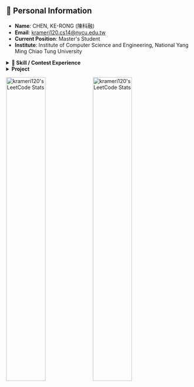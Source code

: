 ## 📄 Personal Information

- **Name**: CHEN, KE-RONG (陳科融)  
- **Email**: krameri120.cs14@nycu.edu.tw
- **Current Position**: Master's Student  
- **Institute**: Institute of Computer Science and Engineering, National Yang Ming Chiao Tung University


 <details>
<summary><b>🏅 Skill / Contest Experience</b></summary>

- 🛶 **School Team**: National Tainan Industrial High School Dragon Boat  
  - 2020 Tainan City International Dragon Boat Championships — 🥈 2nd Place  
- 💪 **Sports Club**: Street Workout – [teamlong](https://www.instagram.com/teamlong_sw/)  
- 📚 Independent Study Competition — 🥇 1st Place  
- 🏸 108th Badminton Game — 🥈 2nd Place  
- 👕 80th Sportswear Design Competition — 🏆 Champion  
- 🎹 KAWAI Piano Performance Grade — Level 7  
- 💻 **CPE (Collegiate Programming Examination)** — [5/7 Solved](https://github.com/kerong2002/Contest_Photo/blob/main/2022/2022_12_12_CPE.jpg) (Rank: 62/2502 ≈ top 2.5%)  
- 👨‍🏫 **Teaching Assistantships**:
  - 2022/10–2023/01: Calculus, C++ Programming  
  - 2023/03–2023/06: Calculus, Linear Algebra, Computer Networking  
  - 2023/10–2024/01: Engineering Mathematics, Foundations of CS, Digital Logic  

### 💻 Programming Contests

- **2022**  
  - [INTEGRATED CIRCUIT DESIGN CONTEST – Group E](https://github.com/kerong2002/Contest_Photo/blob/main/2022/110%E5%AD%B8%E5%B9%B4%E5%BA%A6(2022)%E7%AC%AC25%E5%B1%86%E2%BC%A4%E5%AD%B8%E9%99%A2%E6%A0%A1%E7%A9%8D%E9%AB%94%E9%9B%BB%E8%B7%AF(IC)%E8%A8%AD%E8%A8%88%E7%AB%B6%E8%B3%BD.png)  
  - [NCPC Preliminary](https://github.com/kerong2002/Contest_Photo/blob/main/2022/2022NCPC_preliminary_certificate.PNG) (Team: Segmentation Fault)  
  - [NCPC Final](https://github.com/kerong2002/Contest_Photo/blob/main/2022/2022NCPC_FINAL_certificate.PNG)  
  - [ICPC Taiwan Online – TOPC](https://github.com/kerong2002/Contest_Photo/blob/main/2022/2022TOPC_team_certificate.PNG)  
  - [ICPC Asia Taoyuan Regional](https://github.com/kerong2002/Contest_Photo/blob/main/2022/2022%20ICPC%20Asia%20Taoyuan%20Regional%20Programming%20Contest%20team.PNG)

- **2023**  
  - [IC DESIGN CONTEST – Group E](https://github.com/kerong2002/Contest_Photo/blob/main/2023/111%E5%AD%B8%E5%B9%B4%E5%BA%A6(2023)%E7%AC%AC26%E5%B1%86%E2%BC%A4%E5%AD%B8%E9%99%A2%E6%A0%A1%E7%A9%8D%E9%AB%94%E9%9B%BB%E8%B7%AF(IC)%E8%A8%AD%E8%A8%88%E7%AB%B6%E8%B3%BD.jpg)  
  - [TUPC – Technology University Programming Contest](https://github.com/kerong2002/Contest_Photo/blob/main/2023/2024-TUPC2023-MEDAL.pdf) — 🥉 Bronze Medal (Team: NKUST_XP)  
  - [ICPC Taiwan Online – TOPC](https://github.com/kerong2002/Contest_Photo/blob/main/2023/2024-ICPC%20Asia%20Taiwan%20PC-CHEN%2CKE-RONG-MEDAL.pdf)  
  - [NCPC Preliminary](https://github.com/kerong2002/Contest_Photo/blob/main/2023/2023NCPC%E5%88%9D%E8%B3%BD%E5%8F%83%E8%B3%BD%E8%AD%89%E6%98%8E.pdf)  
  - [NCPC Final](https://github.com/kerong2002/Contest_Photo/blob/main/2023/2023NCPC%E6%B1%BA%E8%B3%BD%E5%8F%83%E8%B3%BD%E8%AD%89%E6%98%8E.pdf)  
  - [ICPC Asia Taoyuan Regional](https://github.com/kerong2002/Contest_Photo/blob/main/2023/2024-ICPC%20Asia%20Taoyuan%20Regional%20PC-CHEN%2CKE-RONG-HONORABLE.pdf)

- **2024**  
  - [TUPC – Technology University Programming Contest](https://github.com/kerong2002/Contest_Photo/blob/main/2024/2025-ICPC%20TUPC%202024-CHEN%2CKE-RONG-MEDAL.pdf) — 🥉 Bronze Medal (Team: NKUST_XP)

</details>

<details>
 <summary><b>Project</b></summary> 
 
|Course|Project|Course|Project|Course|Project|
|:----------:|:-----:|:----------:|:-----:|:----------:|:-----:|
|Computer Programming|[C language mote](https://github.com/kerong2002/C_Language_Note)  | Computer Programming|[UVa_Project](https://github.com/kerong2002/110-C_Final_Project)      |Python|[Discord bot mini games](https://github.com/kerong2002/Discord-Bot)
|Python TKinter      |[Minesweeper](https://github.com/kerong2002/Minesweeper)          |Object-oriented Programming|[RPG_game](https://github.com/kerong2002/RPG_game)              |FPGA|[Tilted_Image_Correction](https://github.com/kerong2002/Tilted_Image_Correction)|
|Digital System Design|[Practices](https://github.com/kerong2002/111-practices-of-digtal-system-design)|Digital System Design|[TETRIS](https://github.com/kerong2002/FPGA_TETRIS)    |Digital System Design|[HDLbits](https://github.com/kerong2002/HDLbits)|
|Microcomputer Practice|[MCU_temperature_APP](https://github.com/kerong2002/temperature_bluetooth_with_8051)|FPGA|[YOLOV5](https://github.com/kerong2002/YOLOV5)                     |Computer Networking|[Personal website](https://kerong2002.github.io/)|
|Github Action|[Count_CPP_File](https://github.com/kerong2002/github_action)            |Data Structure|[CPlusPlus-Algorithm](https://github.com/kerong2002/CPlusPlus_Algorithm)     |Data Structure|[Code Judge](https://github.com/kerong2002/Code-Judge)|
|Engineering Mathematics|[LaTeX](https://github.com/kerong2002/LaTeX)                   |Computer Networking|[Gobang Socket](https://github.com/kerong2002/Gobang)|Independent Study |[Reinforcement Learning](https://github.com/kerong2002/Reinforcement_Learning)|
|VLSI | [Cadence](https://github.com/kerong2002/VLSI)                                   |Image Processing | [Practices](https://github.com/kerong2002/image_processing)               |Digital IC Design Practice|[Discrete Wavelet Transform](https://github.com/kerong2002/Discrete-Wavelet-Transform)|
|Probability|[Class Note](https://github.com/kerong2002/Probability)|Zoom_in|[Bicubic-Resize-Engine](https://github.com/kerong2002/Bicubic-Resize-Engine)|Independent Study |[Hollow_Knight_RL](https://github.com/kerong2002/Hollow_Knight_RL)|
</details>
 
 
<p>
 <img src="https://github-readme-stats.vercel.app/api/top-langs/?username=kerong2002&layout=compact&hide_border=true&langs_count=100&theme=buefy" alt="krameri120's LeetCode Stats" width="46%" /> 
   <img src="https://stats.justsong.cn/api/leetcode/?username=krameri120&theme=jolly&hide_border=true" alt="krameri120's LeetCode Stats" width="46%" />  
</p>
